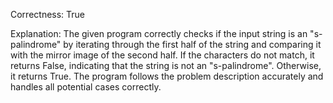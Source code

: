 Correctness: True

Explanation: The given program correctly checks if the input string is an "s-palindrome" by iterating through the first half of the string and comparing it with the mirror image of the second half. If the characters do not match, it returns False, indicating that the string is not an "s-palindrome". Otherwise, it returns True. The program follows the problem description accurately and handles all potential cases correctly.